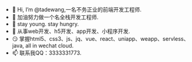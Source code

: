- 👋 Hi, I’m @tadewang,一名不务正业的前端开发工程师.
- 👀 加油努力做一个名全栈开发工程师.
- 🌱 stay young. stay hungry.
- 💞️ 从事web开发、h5开发、app开发、小程序开发.
- 😏 掌握html5、css3、js、jq、vue、react、uniapp、weapp、servless、java, all in wechat cloud.
- 📫 联系我QQ：3333331773.
